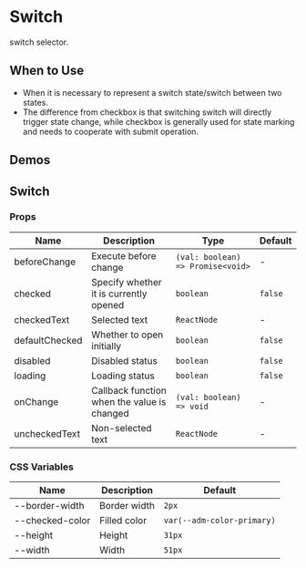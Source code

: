 # Switch

switch selector.

## When to Use

- When it is necessary to represent a switch state/switch between two states.
- The difference from checkbox is that switching switch will directly trigger state change, while checkbox is generally used for state marking and needs to cooperate with submit operation.

## Demos

<code src="./demos/demo1.tsx"></code>

<code src="./demos/demo2.tsx"></code>

## Switch

### Props

| Name           | Description                                 | Type                              | Default |
| -------------- | ------------------------------------------- | --------------------------------- | ------- |
| beforeChange   | Execute before change                       | `(val: boolean) => Promise<void>` | -       |
| checked        | Specify whether it is currently opened      | `boolean`                         | `false` |
| checkedText    | Selected text                               | `ReactNode`                       | -       |
| defaultChecked | Whether to open initially                   | `boolean`                         | `false` |
| disabled       | Disabled status                             | `boolean`                         | `false` |
| loading        | Loading status                              | `boolean`                         | `false` |
| onChange       | Callback function when the value is changed | `(val: boolean) => void`          | -       |
| uncheckedText  | Non-selected text                           | `ReactNode`                       | -       |

### CSS Variables

| Name            | Description  | Default                    |
| --------------- | ------------ | -------------------------- |
| --border-width  | Border width | `2px`                      |
| --checked-color | Filled color | `var(--adm-color-primary)` |
| --height        | Height       | `31px`                     |
| --width         | Width        | `51px`                     |
